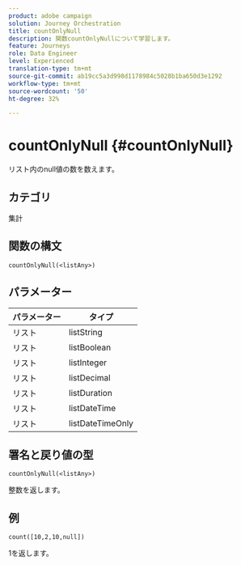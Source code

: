 ```yaml
---
product: adobe campaign
solution: Journey Orchestration
title: countOnlyNull
description: 関数countOnlyNullについて学習します。
feature: Journeys
role: Data Engineer
level: Experienced
translation-type: tm+mt
source-git-commit: ab19cc5a3d998d1178984c5028b1ba650d3e1292
workflow-type: tm+mt
source-wordcount: '50'
ht-degree: 32%

---
```



# countOnlyNull {#countOnlyNull}

リスト内のnull値の数を数えます。

## カテゴリ

集計

## 関数の構文

`countOnlyNull(<listAny>)`

## パラメーター

| パラメーター | タイプ |
|-----------|------------------|
| リスト | listString |
| リスト | listBoolean |
| リスト | listInteger |
| リスト | listDecimal |
| リスト | listDuration |
| リスト | listDateTime |
| リスト | listDateTimeOnly |

## 署名と戻り値の型

`countOnlyNull(<listAny>)`

整数を返します。

## 例

`count([10,2,10,null])`

1を返します。
